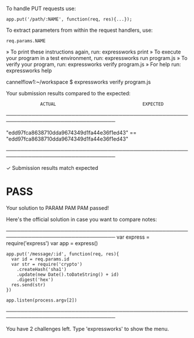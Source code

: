 To handle PUT requests use:

    app.put('/path/:NAME', function(req, res){...});

To extract parameters from within the request handlers, use:

    req.params.NAME


 » To print these instructions again, run: expressworks print
 » To execute your program in a test environment, run: expressworks run program.js
 » To verify your program, run: expressworks verify program.js
 » For help run: expressworks help


cannelflow1:~/workspace $ expressworks verify program.js

Your submission results compared to the expected:

                 ACTUAL                                 EXPECTED                
────────────────────────────────────────────────────────────────────────────────

   "edd97fca8638710dda9674349d1fa44e36f1ed43" ==    "edd97fca8638710dda9674349d1fa44e36f1ed43"

────────────────────────────────────────────────────────────────────────────────

✓ Submission results match expected

# PASS

Your solution to PARAM PAM PAM passed!

Here's the official solution in case you want to compare notes:

────────────────────────────────────────────────────────────────────────────────
    var express = require('express')
    var app = express()
    
    app.put('/message/:id', function(req, res){
      var id = req.params.id
      var str = require('crypto')
        .createHash('sha1')
        .update(new Date().toDateString() + id)
        .digest('hex')
      res.send(str)
    })
    
    app.listen(process.argv[2])

────────────────────────────────────────────────────────────────────────────────

You have 2 challenges left.
Type 'expressworks' to show the menu.
